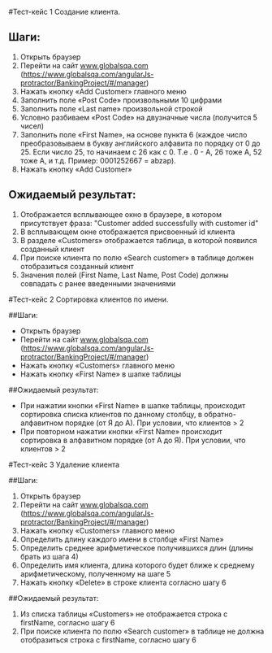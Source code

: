 #Тест-кейс 1 Создание клиента.

## Шаги:

1. Открыть браузер
2. Перейти на сайт www.globalsqa.com (https://www.globalsqa.com/angularJs-protractor/BankingProject/#/manager)
3. Нажать кнопку «Add Customer» главного меню
4. Заполнить поле «Post Code» произвольными 10 цифрами
5. Заполнить поле «Last name» произвольной строкой
6. Условно разбиваем «Post Code» на двузначные числа (получится 5 чисел)
7. Заполнить поле «First Name», на основе пункта 6
(каждое число преобразовываем в букву английского алфавита по порядку от 0 до 25. Если число 25, то начинаем с 26 как с 0. Т.е . 0 - А, 26 тоже А, 52 тоже А, и т.д.   Пример: 0001252667 = abzap).
8. Нажать кнопку «Add Customer»

## Ожидаемый результат:

1. Отображается всплывающее окно в браузере, в котором присутствует фраза: "Customer added successfully with customer id"
2. В всплывающем окне отображается присвоенный id клиента
3. В разделе «Customers» отображается таблица, в которой появился созданный клиент
4. При поиске клиента по полю «Search customer» в таблице должен отобразиться созданный клиент
5. Значения полей (First Name, Last Name, Post Code) должны совпадать с ранее введенными значениями

#Тест-кейс 2 Сортировка клиентов по имени.

##Шаги:

- Открыть браузер
- Перейти на сайт www.globalsqa.com (https://www.globalsqa.com/angularJs-protractor/BankingProject/#/manager)
- Нажать кнопку «Customers» главного меню
- Нажать кнопку «First Name» в шапке таблицы

##Ожидаемый результат:

- При нажатии кнопки «First Name» в шапке таблицы, происходит сортировка списка клиентов по данному столбцу, в обратно-алфавитном порядке (от Я до А). При условии, что клиентов > 2
- При повторном нажатии кнопки «First Name» происходит сортировка в алфавитном порядке (от А до Я). При условии, что клиентов > 2



#Тест-кейс 3 Удаление клиента

##Шаги:

1. Открыть браузер
2. Перейти на сайт www.globalsqa.com (https://www.globalsqa.com/angularJs-protractor/BankingProject/#/manager)
3. Нажать кнопку «Customers» главного меню
4. Определить длину каждого имени в столбце «First Name»
5. Определить среднее арифметическое получившихся длин (длины брать из шага 4)
6. Определить имя клиента, длина которого будет ближе к среднему арифметическому, полученному на шаге 5
7. Нажать кнопку «Delete» в строке клиента согласно шагу 6

##Ожидаемый результат:

1. Из списка таблицы «Customers» не отображается строка с firstName, согласно шагу 6
2. При поиске клиента по полю «Search customer» в таблице не должна отобразиться строка с firstName, согласно шагу 6

